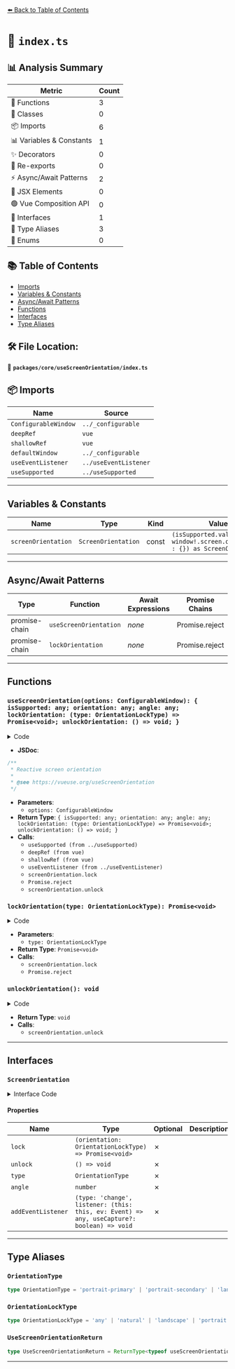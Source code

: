 [⬅️ Back to Table of Contents](../../../index.md)

# 📄 `index.ts`

## 📊 Analysis Summary

| Metric | Count |
|--------|-------|
| 🔧 Functions | 3 |
| 🧱 Classes | 0 |
| 📦 Imports | 6 |
| 📊 Variables & Constants | 1 |
| ✨ Decorators | 0 |
| 🔄 Re-exports | 0 |
| ⚡ Async/Await Patterns | 2 |
| 💠 JSX Elements | 0 |
| 🟢 Vue Composition API | 0 |
| 📐 Interfaces | 1 |
| 📑 Type Aliases | 3 |
| 🎯 Enums | 0 |

## 📚 Table of Contents

- [Imports](#imports)
- [Variables & Constants](#variables-constants)
- [Async/Await Patterns](#asyncawait-patterns)
- [Functions](#functions)
- [Interfaces](#interfaces)
- [Type Aliases](#type-aliases)

## 🛠️ File Location:
📂 **`packages/core/useScreenOrientation/index.ts`**

## 📦 Imports

| Name | Source |
|------|--------|
| `ConfigurableWindow` | `../_configurable` |
| `deepRef` | `vue` |
| `shallowRef` | `vue` |
| `defaultWindow` | `../_configurable` |
| `useEventListener` | `../useEventListener` |
| `useSupported` | `../useSupported` |


---

## Variables & Constants

| Name | Type | Kind | Value | Exported |
|------|------|------|-------|----------|
| `screenOrientation` | `ScreenOrientation` | const | `(isSupported.value ? window!.screen.orientation : {}) as ScreenOrientation` | ✗ |


---

## Async/Await Patterns

| Type | Function | Await Expressions | Promise Chains |
|------|----------|-------------------|----------------|
| promise-chain | `useScreenOrientation` | *none* | Promise.reject |
| promise-chain | `lockOrientation` | *none* | Promise.reject |


---

## Functions

### `useScreenOrientation(options: ConfigurableWindow): { isSupported: any; orientation: any; angle: any; lockOrientation: (type: OrientationLockType) => Promise<void>; unlockOrientation: () => void; }`

<details><summary>Code</summary>

```ts
export function useScreenOrientation(options: ConfigurableWindow = {}) {
  const {
    window = defaultWindow,
  } = options

  const isSupported = useSupported(() => window && 'screen' in window && 'orientation' in window.screen)

  const screenOrientation = (isSupported.value ? window!.screen.orientation : {}) as ScreenOrientation

  const orientation = deepRef<OrientationType | undefined>(screenOrientation.type)
  const angle = shallowRef(screenOrientation.angle || 0)

  if (isSupported.value) {
    useEventListener(window, 'orientationchange', () => {
      orientation.value = screenOrientation.type
      angle.value = screenOrientation.angle
    }, { passive: true })
  }

  const lockOrientation = (type: OrientationLockType) => {
    if (isSupported.value && typeof screenOrientation.lock === 'function')
      return screenOrientation.lock(type)

    return Promise.reject(new Error('Not supported'))
  }

  const unlockOrientation = () => {
    if (isSupported.value && typeof screenOrientation.unlock === 'function')
      screenOrientation.unlock()
  }

  return {
    isSupported,
    orientation,
    angle,
    lockOrientation,
    unlockOrientation,
  }
}
```
</details>

- **JSDoc**:
```ts
/**
 * Reactive screen orientation
 *
 * @see https://vueuse.org/useScreenOrientation
 */
```

- **Parameters**:
  - `options: ConfigurableWindow`
- **Return Type**: `{ isSupported: any; orientation: any; angle: any; lockOrientation: (type: OrientationLockType) => Promise<void>; unlockOrientation: () => void; }`
- **Calls**:
  - `useSupported (from ../useSupported)`
  - `deepRef (from vue)`
  - `shallowRef (from vue)`
  - `useEventListener (from ../useEventListener)`
  - `screenOrientation.lock`
  - `Promise.reject`
  - `screenOrientation.unlock`
### `lockOrientation(type: OrientationLockType): Promise<void>`

<details><summary>Code</summary>

```ts
(type: OrientationLockType) => {
    if (isSupported.value && typeof screenOrientation.lock === 'function')
      return screenOrientation.lock(type)

    return Promise.reject(new Error('Not supported'))
  }
```
</details>

- **Parameters**:
  - `type: OrientationLockType`
- **Return Type**: `Promise<void>`
- **Calls**:
  - `screenOrientation.lock`
  - `Promise.reject`
### `unlockOrientation(): void`

<details><summary>Code</summary>

```ts
() => {
    if (isSupported.value && typeof screenOrientation.unlock === 'function')
      screenOrientation.unlock()
  }
```
</details>

- **Return Type**: `void`
- **Calls**:
  - `screenOrientation.unlock`

---

## Interfaces

### `ScreenOrientation`

<details><summary>Interface Code</summary>

```ts
export interface ScreenOrientation extends EventTarget {
  lock: (orientation: OrientationLockType) => Promise<void>
  unlock: () => void
  readonly type: OrientationType
  readonly angle: number
  addEventListener: (type: 'change', listener: (this: this, ev: Event) => any, useCapture?: boolean) => void
}
```
</details>

#### Properties

| Name | Type | Optional | Description |
|------|------|----------|-------------|
| `lock` | `(orientation: OrientationLockType) => Promise<void>` | ✗ |  |
| `unlock` | `() => void` | ✗ |  |
| `type` | `OrientationType` | ✗ |  |
| `angle` | `number` | ✗ |  |
| `addEventListener` | `(type: 'change', listener: (this: this, ev: Event) => any, useCapture?: boolean) => void` | ✗ |  |


---

## Type Aliases

### `OrientationType`

```ts
type OrientationType = 'portrait-primary' | 'portrait-secondary' | 'landscape-primary' | 'landscape-secondary';
```

### `OrientationLockType`

```ts
type OrientationLockType = 'any' | 'natural' | 'landscape' | 'portrait' | 'portrait-primary' | 'portrait-secondary' | 'landscape-primary' | 'landscape-secondary';
```

### `UseScreenOrientationReturn`

```ts
type UseScreenOrientationReturn = ReturnType<typeof useScreenOrientation>;
```


---